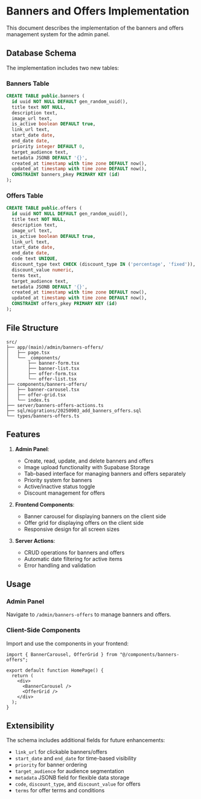 # Banners and Offers Implementation

This document describes the implementation of the banners and offers management system for the admin panel.

## Database Schema

The implementation includes two new tables:

### Banners Table
```sql
CREATE TABLE public.banners (
  id uuid NOT NULL DEFAULT gen_random_uuid(),
  title text NOT NULL,
  description text,
  image_url text,
  is_active boolean DEFAULT true,
  link_url text,
  start_date date,
  end_date date,
  priority integer DEFAULT 0,
  target_audience text,
  metadata JSONB DEFAULT '{}',
  created_at timestamp with time zone DEFAULT now(),
  updated_at timestamp with time zone DEFAULT now(),
  CONSTRAINT banners_pkey PRIMARY KEY (id)
);
```

### Offers Table
```sql
CREATE TABLE public.offers (
  id uuid NOT NULL DEFAULT gen_random_uuid(),
  title text NOT NULL,
  description text,
  image_url text,
  is_active boolean DEFAULT true,
  link_url text,
  start_date date,
  end_date date,
  code text UNIQUE,
  discount_type text CHECK (discount_type IN ('percentage', 'fixed')),
  discount_value numeric,
  terms text,
  target_audience text,
  metadata JSONB DEFAULT '{}',
  created_at timestamp with time zone DEFAULT now(),
  updated_at timestamp with time zone DEFAULT now(),
  CONSTRAINT offers_pkey PRIMARY KEY (id)
);
```

## File Structure

```
src/
├── app/(main)/admin/banners-offers/
│   ├── page.tsx
│   └── _components/
│       ├── banner-form.tsx
│       ├── banner-list.tsx
│       ├── offer-form.tsx
│       └── offer-list.tsx
├── components/banners-offers/
│   ├── banner-carousel.tsx
│   ├── offer-grid.tsx
│   └── index.ts
├── server/banners-offers-actions.ts
├── sql/migrations/20250903_add_banners_offers.sql
└── types/banners-offers.ts
```

## Features

1. **Admin Panel**:
   - Create, read, update, and delete banners and offers
   - Image upload functionality with Supabase Storage
   - Tab-based interface for managing banners and offers separately
   - Priority system for banners
   - Active/inactive status toggle
   - Discount management for offers

2. **Frontend Components**:
   - Banner carousel for displaying banners on the client side
   - Offer grid for displaying offers on the client side
   - Responsive design for all screen sizes

3. **Server Actions**:
   - CRUD operations for banners and offers
   - Automatic date filtering for active items
   - Error handling and validation

## Usage

### Admin Panel
Navigate to `/admin/banners-offers` to manage banners and offers.

### Client-Side Components
Import and use the components in your frontend:

```tsx
import { BannerCarousel, OfferGrid } from "@/components/banners-offers";

export default function HomePage() {
  return (
    <div>
      <BannerCarousel />
      <OfferGrid />
    </div>
  );
}
```

## Extensibility

The schema includes additional fields for future enhancements:
- `link_url` for clickable banners/offers
- `start_date` and `end_date` for time-based visibility
- `priority` for banner ordering
- `target_audience` for audience segmentation
- `metadata` JSONB field for flexible data storage
- `code`, `discount_type`, and `discount_value` for offers
- `terms` for offer terms and conditions
